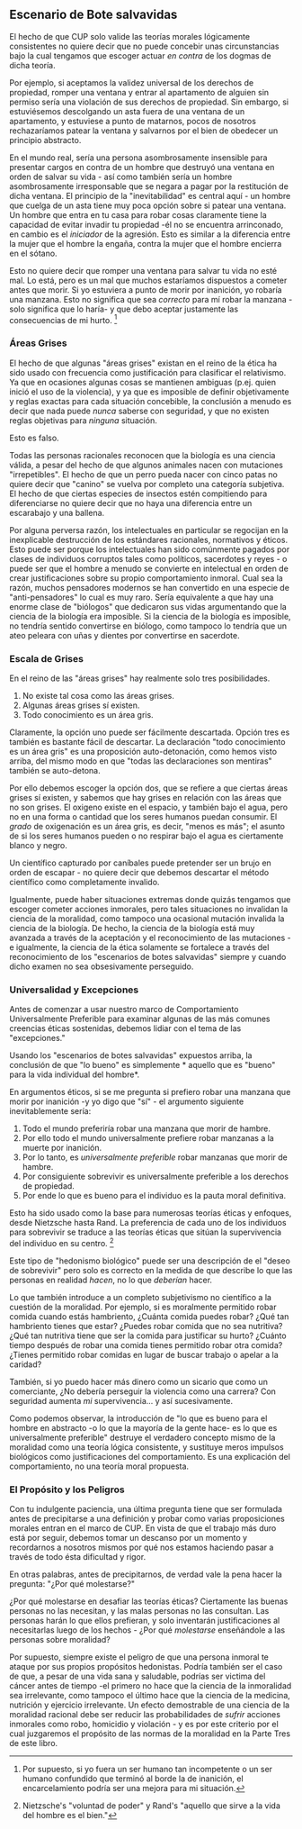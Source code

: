 ## Escenario de Bote salvavidas

El hecho de que CUP solo valide las teorías morales lógicamente consistentes no quiere decir que no puede concebir unas circunstancias bajo la cual tengamos que escoger actuar *en contra* de los dogmas de dicha teoría.

Por ejemplo, si aceptamos la validez universal de los derechos de propiedad, romper una ventana y entrar al apartamento de alguien sin permiso sería una violación de sus derechos de propiedad. Sin embargo, si estuviésemos descolgando un asta fuera de una ventana de un apartamento, y estuviese a punto de matarnos, pocos de nosotros rechazaríamos patear la ventana y salvarnos por el bien de obedecer un principio abstracto.

En el mundo real, sería una persona asombrosamente insensible para presentar cargos en contra de un hombre que destruyó una ventana en orden de salvar su vida - así como también sería un hombre asombrosamente irresponsable que se negara a pagar por la restitución de dicha ventana. El principio de la "inevitabilidad" es central aquí - un hombre que cuelga de un asta tiene muy poca opción sobre si patear una ventana. Un hombre que entra en tu casa para robar cosas claramente tiene la capacidad de evitar invadir tu propiedad -él no se encuentra arrinconado, en cambio es el *iniciador* de la agresión. Esto es similar a la diferencia entre la mujer que el hombre la engaña, contra la mujer que el hombre encierra en el sótano.

Esto no quiere decir que romper una ventana para salvar tu vida no esté mal. Lo está, pero es un mal que muchos estaríamos dispuestos a cometer antes que morir. Si yo estuviera a punto de morir por inanición, yo robaría una manzana. Esto no significa que sea *correcto* para mí robar la manzana -solo significa que lo haría- y que debo aceptar justamente las consecuencias de mi hurto. [^10]

### Áreas Grises

El hecho de que algunas "áreas grises" existan en el reino de la ética ha sido usado con frecuencia como justificación para clasificar el relativismo. Ya que en ocasiones algunas cosas se mantienen ambiguas (p.ej. quien inició el uso de la violencia), y ya que es imposible de definir objetivamente y reglas exactas para cada situación concebible, la conclusión a menudo es decir que nada puede *nunca* saberse con seguridad, y que no existen reglas objetivas para *ninguna* situación.

Esto es falso.

Todas las personas racionales reconocen que la biología es una ciencia válida, a pesar del hecho de que algunos animales nacen con mutaciones "irrepetibles". El hecho de que un perro pueda nacer con cinco patas no quiere decir que "canino" se vuelva por completo una categoría subjetiva. El hecho de que ciertas especies de insectos estén compitiendo para diferenciarse no quiere decir que no haya una diferencia entre un escarabajo y una ballena.

Por alguna perversa razón, los intelectuales en particular se regocijan en la inexplicable destrucción de los estándares racionales, normativos y éticos. Esto puede ser porque los intelectuales han sido comúnmente pagados por clases de individuos corruptos tales como políticos, sacerdotes y reyes - o puede ser que el hombre a menudo se convierte en intelectual en orden de crear justificaciones sobre su propio comportamiento inmoral. Cual sea la razón, muchos pensadores modernos se han convertido en una especie de "anti-pensadores" lo cual es muy raro. Sería equivalente a que hay una enorme clase de "biólogos" que dedicaron sus vidas argumentando que la ciencia de la biología era imposible. Si la ciencia de la biología es imposible, no tendría sentido convertirse en biólogo, como tampoco lo tendría que un ateo peleara con uñas y dientes por convertirse en sacerdote.

### Escala de Grises

En el reino de las "áreas grises" hay realmente solo tres posibilidades.

1. No existe tal cosa como las áreas grises.
2. Algunas áreas grises sí existen.
3. Todo conocimiento es un área gris.

Claramente, la opción uno puede ser fácilmente descartada. Opción tres es también es bastante fácil de descartar. La declaración "todo conocimiento es un área gris" es una proposición auto-detonación, como hemos visto arriba, del mismo modo en que "todas las declaraciones son mentiras" también se auto-detona.

Por ello debemos escoger la opción dos, que se refiere a que ciertas áreas grises sí existen, y sabemos que hay grises en relación con las áreas que no son grises. El oxigeno existe en el espacio, y también bajo el agua, pero no en una forma o cantidad que los seres humanos puedan consumir. El *grado* de oxigenación es un área gris, es decir, "menos es más"; el asunto de si los seres humanos pueden o no respirar bajo el agua es ciertamente blanco y negro.

Un científico capturado por caníbales puede pretender ser un brujo en orden de escapar - no quiere decir que debemos descartar el método científico como completamente invalido.

Igualmente, puede haber situaciones extremas donde quizás tengamos que escoger cometer acciones inmorales, pero tales situaciones no invalidan la ciencia de la moralidad, como tampoco una ocasional mutación invalida la ciencia de la biología. De hecho, la ciencia de la biología está muy avanzada a través de la aceptación y el reconocimiento de las mutaciones -e igualmente, la ciencia de la ética solamente se fortalece a través del reconocimiento de los "escenarios de botes salvavidas" siempre y cuando dicho examen no sea obsesivamente perseguido.

### Universalidad y Excepciones

Antes de comenzar a usar nuestro marco de Comportamiento Universalmente Preferible para examinar algunas de las más comunes creencias éticas sostenidas, debemos lidiar con el tema de las "excepciones."

Usando los "escenarios de botes salvavidas" expuestos arriba, la conclusión de que "lo bueno" es simplemente * aquello que es "bueno" para la vida individual del hombre*.

En argumentos éticos, si se me pregunta si prefiero robar una manzana que morir por inanición -y yo digo que "sí" - el argumento siguiente inevitablemente sería:

1. Todo el mundo preferiría robar una manzana que morir de hambre.
2. Por ello todo el mundo universalmente prefiere robar manzanas a la muerte por inanición.
3. Por lo tanto, es *universalmente preferible* robar manzanas que morir de hambre.
4. Por consiguiente sobrevivir es universalmente preferible a los derechos de propiedad.
5. Por ende lo que es bueno para el individuo es la pauta moral definitiva.

Esto ha sido usado como la base para numerosas teorías éticas y enfoques, desde Nietzsche hasta Rand. La preferencia de cada uno de los individuos para sobrevivir se traduce a las teorías éticas que sitúan la supervivencia del individuo en su centro. [^11]

Este tipo de "hedonismo biológico" puede ser una descripción de el "deseo de sobrevivir" pero solo es correcto en la medida de que describe lo que las personas en realidad *hacen*, no lo que *deberían* hacer.

Lo que también introduce a un completo subjetivismo no científico a la cuestión de la moralidad. Por ejemplo, si es moralmente permitido robar comida cuando estás hambriento, ¿Cuánta comida puedes robar? ¿Qué tan hambriento tienes que estar? ¿Puedes robar comida que no sea nutritiva? ¿Qué tan nutritiva tiene que ser la comida para justificar su hurto? ¿Cuánto tiempo después de robar una comida tienes permitido robar otra comida? ¿Tienes permitido robar comidas en lugar de buscar trabajo o apelar a la caridad?

También, si yo puedo hacer más dinero como un sicario que como un comerciante, ¿No debería perseguir la violencia como una carrera? Con seguridad aumenta *mi* supervivencia... y así sucesivamente.

Como podemos observar, la introducción de "lo que es bueno para el hombre en abstracto -o lo que la mayoría de la gente hace- es lo que es universalmente preferible" destruye el verdadero concepto mismo de la moralidad como una teoría lógica consistente, y sustituye meros impulsos biológicos como justificaciones del comportamiento. Es una explicación del comportamiento, no una teoría moral propuesta.

### El Propósito y los Peligros

Con tu indulgente paciencia, una última pregunta tiene que ser formulada antes de precipitarse a una definición y probar como varias proposiciones morales entran en el marco de CUP. En vista de que el trabajo más duro está por seguir, debemos tomar un descanso por un momento y recordarnos a nosotros mismos por qué nos estamos haciendo pasar a través de todo ésta dificultad y rigor.

En otras palabras, antes de precipitarnos, de verdad vale la pena hacer la pregunta: "¿Por qué molestarse?"

¿Por qué molestarse en desafiar las teorías éticas? Ciertamente las buenas personas no las necesitan, y las malas personas no las consultan. Las personas harán lo que ellos prefieran, y solo inventarán justificaciones al necesitarlas luego de los hechos - ¿Por qué *molestarse* enseñándole a las personas sobre moralidad?

Por supuesto, siempre existe el peligro de que una persona inmoral te ataque por sus propios propósitos hedonistas. Podría también ser el caso de que, a pesar de una vida sana y saludable, podrías ser victima del cáncer antes de tiempo -el primero no hace que la ciencia de la inmoralidad sea irrelevante, como tampoco el último hace que la ciencia de la medicina, nutrición y ejercicio irrelevante. Un efecto demostrable de una ciencia de la moralidad racional debe ser reducir las probabilidades de *sufrir* acciones inmorales como robo, homicidio y violación - y es por este criterio por el cual juzgaremos el propósito de las normas de la moralidad en la Parte Tres de este libro.

[^10]: Por supuesto, si yo fuera un ser humano tan incompetente o un ser humano confundido que terminó al borde la de inanición, el encarcelamiento podría ser una mejora para mi situación.

[^11]: Nietzsche's "voluntad de poder" y Rand's "aquello que sirve a la vida del hombre es el bien."